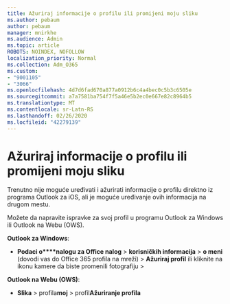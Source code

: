```yaml
---
title: Ažuriraj informacije o profilu ili promijeni moju sliku
ms.author: pebaum
author: pebaum
manager: mnirkhe
ms.audience: Admin
ms.topic: article
ROBOTS: NOINDEX, NOFOLLOW
localization_priority: Normal
ms.collection: Adm_O365
ms.custom:
- "9001105"
- "3066"
ms.openlocfilehash: 4d7d6fad670a877a0912b6c4a4bec0c5b3c6505e
ms.sourcegitcommit: a7a7581ba754f7f5a46e5b2ec0e667e82c8964b5
ms.translationtype: MT
ms.contentlocale: sr-Latn-RS
ms.lasthandoff: 02/26/2020
ms.locfileid: "42279139"
---
```

# <a name="update-my-profile-information-or-change-my-picture"></a>Ažuriraj informacije o profilu ili promijeni moju sliku

Trenutno nije moguće uređivati i ažurirati informacije o profilu direktno iz programa Outlook za iOS, ali je moguće uređivanje ovih informacija na drugom mestu. 

Možete da napravite ispravke za svoj profil u programu Outlook za Windows ili Outlook na Webu (OWS). 

**Outlook za Windows**: 

- **Podaci o****nalogu za Office nalog** > **korisničkih informacija** > **o meni** (dovodi vas do Office 365 profila na mreži) > **Ažuriraj profil** ili kliknite na ikonu kamere da biste promenili fotografiju >   
  
**Outlook na Webu (OWS)**: 

- **Slika** > profila**moj** > profil**Ažuriranje profila**
